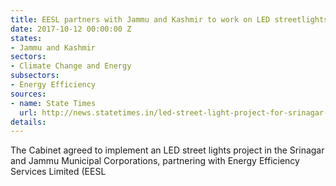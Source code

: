```yaml
---
title: EESL partners with Jammu and Kashmir to work on LED streetlights in the state
date: 2017-10-12 00:00:00 Z
states:
- Jammu and Kashmir
sectors:
- Climate Change and Energy
subsectors:
- Energy Efficiency
sources:
- name: State Times
  url: http://news.statetimes.in/led-street-light-project-for-srinagar-jammu-approved-jktpo-to-be-joint-venture-co/
details: 
---
```


The Cabinet agreed to implement an LED street lights project in the Srinagar and Jammu Municipal Corporations, partnering with Energy Efficiency Services Limited (EESL
